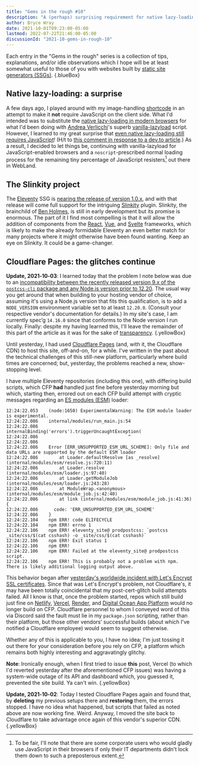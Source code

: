 ```yaml
---
title: "Gems in the rough #10"
description: "A (perhaps) surprising requirement for native lazy-loading, the Slinkity project, problems with Cloudflare Pages."
author: Bryce Wray
date: 2021-10-01T09:23:00-05:00
lastmod: 2022-07-22T21:46:00-05:00
discussionId: "2021-10-gems-in-rough-10"
---
```


Each entry in the "Gems in the rough" series is a collection of tips, explanations, and/or idle observations which I hope will be at least somewhat useful to those of you with websites built by [static site generators (SSGs)](https://jamstack.org/generators).
{.blueBox}

## Native lazy-loading: a surprise

A few days ago, I played around with my image-handling [shortcode](https://11ty.dev/docs/shortcodes) in an attempt to make it **not** require JavaScript on the client side. What I'd intended was to substitute the [native lazy-loading in modern browsers](https://web.dev/browser-level-image-lazy-loading/) for what I'd been doing with [Andrea Verlicchi](https://www.andreaverlicchi.eu/)'s superb [vanilla-lazyload](https://github.com/verlok/vanilla-lazyload) script. However, I learned to my great surprise that [even native lazy-loading still requires JavaScript](https://developer.mozilla.org/en-US/docs/Web/HTML/Element/img#attr-loading)! (H/t to [this comment in response to a dev.to article](https://dev.to/madsstoumann/comment/1b9ma).) As a result, I decided to let things be, continuing with vanilla-lazyload for JavaScript-enabled browsers and a `noscript`-prescribed normal loading process for the remaining tiny percentage of JavaScript resisters[^corpNoJS] out there in WebLand.

[^corpNoJS]: To be fair, I'll note that there are some corporate users who would gladly use JavaScript in their browsers if only their IT departments didn't lock them down to such a preposterous extent.

## The Slinkity project

The [Eleventy](https://11ty.dev) SSG is [nearing the release of version 1.0.x](https://github.com/11ty/eleventy/milestone/32), and with that release will come full support for the intriguing [Slinkity](https://slinkity.dev) plugin. Slinkity, the brainchild of [Ben Holmes](https://bholmes.dev/), is still in early development but its promise is enormous. The part of it I find most compelling is that it will allow the addition of components from the [React](https://reactjs.org), [Vue](https://vuejs.org), and [Svelte](https://svelte.dev) frameworks, which is likely to make the already formidable Eleventy an even better match for many projects where it might otherwise have been found wanting. Keep an eye on Slinkity. It could be a game-changer.

## Cloudflare Pages: the glitches continue

**Update, 2021‑10‑03**: I learned today that the problem I note below was due to an [incompatibility between the recently released version 9.x of the `postcss-cli` package and any Node.js version prior to 12.20](https://github.com/postcss/postcss-cli/issues/404). The usual way you get around that when building to your hosting vendor of choice, assuming it's using a Node.js version that fits this qualification, is to add a `NODE_VERSION` environment variable set to at least `12.20.0`. (Consult your respective vendor's documentation for details.)  In my site's case, I am currently spec’g `14.16.0` since that conforms to the Node version I run locally. Finally: despite my having learned this, I'll leave the remainder of this part of the article as it was for the sake of [transparency](/posts/2019/10/otoh/).
{.yellowBox}

Until yesterday, I had used [Cloudflare Pages](https://pages.cloudflare.com) (and, with it, the Cloudflare CDN) to host this site, off-and-on, for a while. I've written in the past about the technical challenges of this still-new platform, particularly where build times are concerned; but, yesterday, the problems reached a new, show-stopping level.

I have multiple Eleventy repositories (including this one), with differing build scripts, which CFP **had** handled just fine before yesterday morning but which, starting then, errored out on each CFP build attempt with cryptic messages regarding an [ES modules (ESM)](https://hacks.mozilla.org/2018/03/es-modules-a-cartoon-deep-dive/) loader:

```text
12:24:22.053    (node:1650) ExperimentalWarning: The ESM module loader is experimental.
12:24:22.086    internal/modules/run_main.js:54
12:24:22.086        internalBinding('errors').triggerUncaughtException(
12:24:22.086                                  ^
12:24:22.086
12:24:22.086    Error [ERR_UNSUPPORTED_ESM_URL_SCHEME]: Only file and data URLs are supported by the default ESM loader
12:24:22.086        at Loader.defaultResolve [as _resolve] (internal/modules/esm/resolve.js:720:11)
12:24:22.086        at Loader.resolve (internal/modules/esm/loader.js:97:40)
12:24:22.086        at Loader.getModuleJob (internal/modules/esm/loader.js:243:28)
12:24:22.086        at ModuleWrap.<anonymous> (internal/modules/esm/module_job.js:42:40)
12:24:22.086        at link (internal/modules/esm/module_job.js:41:36) {
12:24:22.086      code: 'ERR_UNSUPPORTED_ESM_URL_SCHEME'
12:24:22.086    }
12:24:22.104    npm ERR! code ELIFECYCLE
12:24:22.104    npm ERR! errno 1
12:24:22.106    npm ERR! eleventy_site@ prodpostcss: `postcss _site/css/$(cat csshash) -o _site/css/$(cat csshash)`
12:24:22.106    npm ERR! Exit status 1
12:24:22.106    npm ERR!
12:24:22.106    npm ERR! Failed at the eleventy_site@ prodpostcss script.
12:24:22.106    npm ERR! This is probably not a problem with npm. There is likely additional logging output above.
```

This behavior began after [yesterday's worldwide incident with Let's Encrypt SSL certificates](https://www.theregister.com/2021/09/30/lets_encrypt_xero_slack_outages/). Since that was Let's Encrypt's problem, not Cloudflare's, it may have been totally coincidental that my post-cert-glitch build attempts failed. All I know is that, once the problem started, repos which still build just fine on [Netlify](https://netlify.com), [Vercel](https://vercel.com), [Render](https://render.com), and [Digital Ocean App Platform](https://www.digitalocean.com/products/app-platform/) would no longer build on CFP. Cloudflare personnel to whom I conveyed word of this via Discord said the fault must lie in my `package.json` scripting, rather than their platform, but those other vendors’ successful builds (about which I've notified a Cloudflare employee) would seem to suggest otherwise.

Whether any of this is applicable to you, I have no idea; I'm just tossing it out there for your consideration before you rely on CFP, a platform which remains both highly interesting and aggravatingly glitchy.

**Note**: Ironically enough, when I first tried to issue **this** post, Vercel (to which I'd reverted yesterday after the aforementioned CFP issues) was having a system-wide outage of its API and dashboard which, you guessed it, prevented the site build. Ya can't win.
{.yellowBox}

**Update, 2021‑10‑02**: Today I tested Cloudflare Pages again and found that, by **deleting** my previous setups there and **restoring** them, the errors stopped. I have no idea what happened, but scripts that failed as noted above are now working fine. Weird. Anyway, I moved the site back to Cloudflare to take advantage once again of this vendor's superior CDN.
{.yellowBox}
